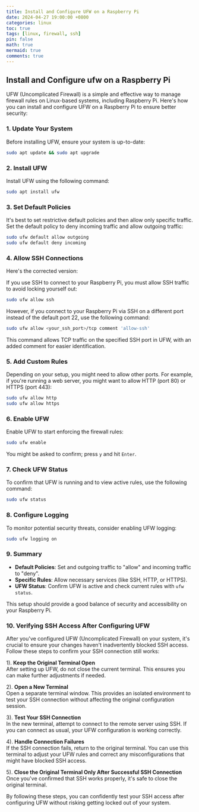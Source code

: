 ```yaml
---
title: Install and Configure UFW on a Raspberry Pi 
date: 2024-04-27 19:00:00 +0800
categories: linux
toc: true
tags: [linux, firewall, ssh]
pin: false
math: true
mermaid: true
comments: true
---
```


## Install and Configure ufw on a Raspberry Pi

UFW (Uncomplicated Firewall) is a simple and effective way to manage firewall rules on Linux-based systems, including Raspberry Pi. Here's how you can install and configure UFW on a Raspberry Pi to ensure better security:

### 1. Update Your System
Before installing UFW, ensure your system is up-to-date:
```bash
sudo apt update && sudo apt upgrade
```

### 2. Install UFW
Install UFW using the following command:
```bash
sudo apt install ufw
```

### 3. Set Default Policies
It's best to set restrictive default policies and then allow only specific traffic. Set the default policy to deny incoming traffic and allow outgoing traffic:
```bash
sudo ufw default allow outgoing
sudo ufw default deny incoming
```

### 4. Allow SSH Connections
Here's the corrected version:

If you use SSH to connect to your Raspberry Pi, you must allow SSH traffic to avoid locking yourself out:
```bash
sudo ufw allow ssh
```

However, if you connect to your Raspberry Pi via SSH on a different port instead of the default port 22, use the following command:

```bash
sudo ufw allow <your_ssh_port>/tcp comment 'allow-ssh'
```
This command allows TCP traffic on the specified SSH port in UFW, with an added comment for easier identification.



### 5. Add Custom Rules
Depending on your setup, you might need to allow other ports. For example, if you're running a web server, you might want to allow HTTP (port 80) or HTTPS (port 443):
```bash
sudo ufw allow http
sudo ufw allow https
```

### 6. Enable UFW
Enable UFW to start enforcing the firewall rules:
```bash
sudo ufw enable
```
You might be asked to confirm; press `y` and hit `Enter`.

### 7. Check UFW Status
To confirm that UFW is running and to view active rules, use the following command:
```bash
sudo ufw status
```

### 8. Configure Logging
To monitor potential security threats, consider enabling UFW logging:
```bash
sudo ufw logging on
```

### 9. Summary
- **Default Policies**: Set and outgoing traffic to "allow" and incoming traffic to "deny".
- **Specific Rules**: Allow necessary services (like SSH, HTTP, or HTTPS).
- **UFW Status**: Confirm UFW is active and check current rules with `ufw status`.

This setup should provide a good balance of security and accessibility on your Raspberry Pi.

### 10. Verifying SSH Access After Configuring UFW

After you've configured UFW (Uncomplicated Firewall) on your system, it's crucial to ensure your changes haven't inadvertently blocked SSH access. Follow these steps to confirm your SSH connection still works:

1). **Keep the Original Terminal Open**  
   After setting up UFW, do not close the current terminal. This ensures you can make further adjustments if needed.

2). **Open a New Terminal**  
   Open a separate terminal window. This provides an isolated environment to test your SSH connection without affecting the original configuration session.

3). **Test Your SSH Connection**  
   In the new terminal, attempt to connect to the remote server using SSH. If you can connect as usual, your UFW configuration is working correctly.

4). **Handle Connection Failures**  
   If the SSH connection fails, return to the original terminal. You can use this terminal to adjust your UFW rules and correct any misconfigurations that might have blocked SSH access.

5). **Close the Original Terminal Only After Successful SSH Connection**  
   Once you've confirmed that SSH works properly, it's safe to close the original terminal.

By following these steps, you can confidently test your SSH access after configuring UFW without risking getting locked out of your system.
